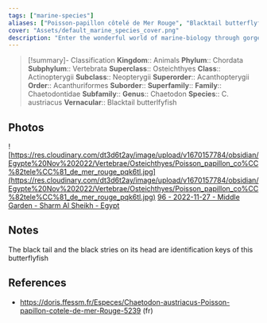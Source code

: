 ```yaml
---
tags: ["marine-species"]
aliases: ["Poisson-papillon côtelé de Mer Rouge", "Blacktail butterflyfish"]
cover: "Assets/default_marine_species_cover.png"
description: "Enter the wonderful world of marine-biology through gorgeous underwater pictures of marine animals. Chaetodontidae are a family of those lovely butterfly fish!"
---
```

> [!summary]- Classification
**Kingdom**:: Animals
**Phylum**:: Chordata
**Subphylum**:: Vertebrata
**Superclass**:: Osteichthyes
**Class**:: Actinopterygii
**Subclass**:: Neopterygii 
**Superorder**:: Acanthopterygii
**Order**:: Acanthuriformes
**Suborder**::
**Superfamily**::
**Family**:: Chaetodontidae
**Subfamily**::
**Genus**:: Chaetodon
**Species**:: C. austriacus
**Vernacular**:: Blacktail butterlfyfish

## Photos
![https://res.cloudinary.com/dt3d6t2ay/image/upload/v1670157784/obsidian/Egypte%20Nov%202022/Vertebrae/Osteichthyes/Poisson_papillon_co%CC%82tele%CC%81_de_mer_rouge_pqk6tl.jpg](https://res.cloudinary.com/dt3d6t2ay/image/upload/v1670157784/obsidian/Egypte%20Nov%202022/Vertebrae/Osteichthyes/Poisson_papillon_co%CC%82tele%CC%81_de_mer_rouge_pqk6tl.jpg)
[96 - 2022-11-27 - Middle Garden - Sharm Al Sheikh - Egypt](96%20-%202022-11-27%20-%20Middle%20Garden%20-%20Sharm%20Al%20Sheikh%20-%20Egypt.md)

## Notes
The black tail and the black stries on its head are identification keys of this butterflyfish

## References
- https://doris.ffessm.fr/Especes/Chaetodon-austriacus-Poisson-papillon-cotele-de-mer-Rouge-5239 (fr)
